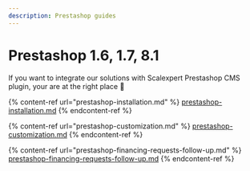 ```yaml
---
description: Prestashop guides
---
```


# Prestashop 1.6, 1.7, 8.1

If you want to integrate our solutions with Scalexpert Prestashop CMS plugin, your are at the right place :clap:

{% content-ref url="prestashop-installation.md" %}
[prestashop-installation.md](prestashop-installation.md)
{% endcontent-ref %}

{% content-ref url="prestashop-customization.md" %}
[prestashop-customization.md](prestashop-customization.md)
{% endcontent-ref %}

{% content-ref url="prestashop-financing-requests-follow-up.md" %}
[prestashop-financing-requests-follow-up.md](prestashop-financing-requests-follow-up.md)
{% endcontent-ref %}
